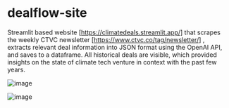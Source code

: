 # dealflow-site
Streamlit based website [https://climatedeals.streamlit.app/] that scrapes the weekly CTVC newsletter [https://www.ctvc.co/tag/newsletter/] , extracts relevant deal information into JSON format using the OpenAI API, and saves to a dataframe. All historical deals are visible, which provided insights on the state of climate tech venture in context with the past few years.

![image](https://github.com/user-attachments/assets/2402ee4e-8f0e-4580-890d-0b82f6322662)


![image](https://github.com/user-attachments/assets/e7e4a853-526e-4c3e-a970-527f3f5b9d51)



